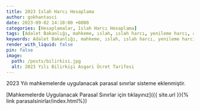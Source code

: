 ```yaml
---
title: 2023 Islah Harcı Hesaplama
author: gokhantasci
date: 2023-09-02 14:10:00 +0800
categories: [Hesaplamalar, Islah Harcı Hesaplama]
tags: [Adalet Bakanlığı, mahkeme, ıslah, ıslah harcı, yenileme harcı, adliyeci]
keywords: Adalet Bakanlığı, mahkeme, ıslah, ıslah harcı, yenileme harcı, 2023, adliyeci
render_with_liquid: false
pin: false
image:
  path: /posts/bilirkisi.jpg
  alt: 2023 Yılı Bilirkişi Asgari Ücret Tarifesi
---
```


2023 Yılı mahkemelerde uygulanacak parasal sınırlar sisteme eklenmiştir. 


[Mahkemelerde Uygulanacak Parasal Sınırlar için tıklayınız]({{ site.url }}{% link parasalsinirlar/index.html%})